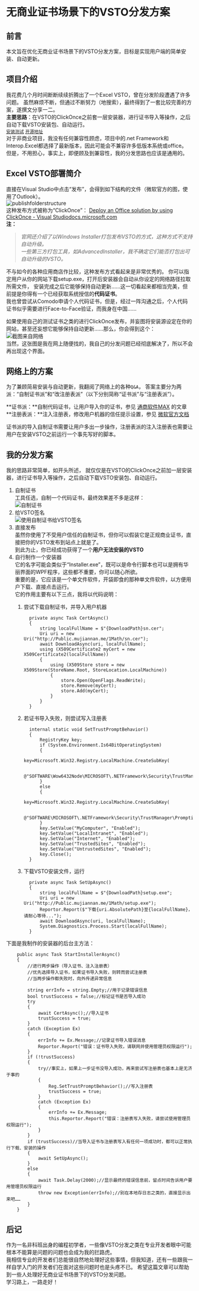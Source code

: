 # 无商业证书场景下的VSTO分发方案

## 前言
本文旨在优化无商业证书场景下的VSTO分发方案，目标是实现用户端的简单安装、自动更新。

## 项目介绍
我花费几个月时间断断续续折腾出了一个Excel VSTO，曾在分发阶段遭遇了许多问题。
虽然麻烦不断，但通过不断努力（地搜索），最终得到了一套比较完善的方案，遂撰文分享一二。  
**主要思路**：在VSTO的ClickOnce之前套一层安装器，进行证书导入等操作，之后自动下载VSTO安装包、自动运行。  
[`安装测试`](http://mujiannan.me/1Math/Installer/1Math_Installer.exe)
[`开源地址`](https://github.com/mujiannan/1Math)  
对于非商业项目，我没有任何兼容性顾虑，项目中的.net Framework和Interop.Excel都选择了最新版本，因此可能会不兼容许多低版本系统或office。
但是，不用担心，事实上，即便顾及到兼容性，我的分发思路也应该是通用的。

## Excel VSTO部署简介
直接在Visual Studio中点击“发布”，会得到如下结构的文件（微软官方的图，使用了Outlook）。  
![publishfolderstructure](https://mujiannan.oss-cn-shanghai.aliyuncs.com/pictures/write/publishfolderstructure.png)  
这种发布方式被称为“ClickOnce”：
[Deploy an Office solution by using ClickOnce - Visual Studio​docs.microsoft.com](
https://docs.microsoft.com/en-us/visualstudio/vsto/deploying-an-office-solution-by-using-clickonce?view=vs-2017#Custom)  
**注：**
>*官网还介绍了以Windows Installer打包发布VSTO的方式，这种方式不支持自动升级。  
>一些第三方打包工具，如AdvancedInstaller，我不确定它们能否打包出可自动升级的VSTO。*

不与如今的各种应用商店作比较，这种发布方式看起来是非常优秀的。
你可以指定用户从你的网站下载setup.exe，打开后安装器会自动从你设定的网络路径拉取所需文件，
安装完成之后它能够保持自动更新……这一切看起来都相当完美，但前提是你得有一个已经获取系统授信的**代码证书**。  
我也曾尝试从Comodo申请个人代码证书，但是，经过一阵沟通之后，个人代码证书似乎需要进行Face-to-Face验证，而我身在中国……

如果使用自己的测试证书之类的进行ClickOnce发布，并妄图将安装源设定在你的网站，甚至还妄想它能够保持自动更新……那么，你会得到这个：  
![截图来自网络](https://mujiannan.oss-cn-shanghai.aliyuncs.com/pictures/write/VSTOWithoutCert.png)  
当然，这张图是我在网上随便找的，我自己的分发问题已经彻底解决了，所以不会再出现这个界面。

## 网络上的方案

为了兼顾简易安装与自动更新，我翻阅了网络上的各种`Q&A`，
答案主要分为两派：“自制证书派”和“改注册表派”（以下分别简称“证书派”与“注册表派”）。  


**证书派：**自制代码证书，让用户导入你的证书，参见
[通商软件MAX](
				https://www.jianshu.com/p/db72e0c4545d?utm_campaign=maleskine&utm_content=note&utm_medium=seo_notes&utm_source=recommendation
			)
			的文章  
**注册表派：**注入注册表，修改用户机器的信任提示设置，参见
[微软官方文档](
				https://docs.microsoft.com/en-us/visualstudio/vsto/deploying-an-office-solution-by-using-clickonce?view=vs-2017#Custom
			)

证书派的导入自制证书需要让用户多出一步操作，注册表派的注入注册表也需要让用户在安装VSTO之前运行一个事先写好的脚本。

## 我的分发方案

我的思路非常简单，如开头所述，
就仅仅是在VSTO的ClickOnce之前加一层安装器，进行证书导入等操作，之后自动下载VSTO安装包、自动运行。
1. 自制证书  
工具任选，自制一个代码证书，最终效果差不多是这样：  
![自制证书](https://mujiannan.oss-cn-shanghai.aliyuncs.com/pictures/write/DIYCodeCert.png)
1. 给VSTO签名  
![使用自制证书给VSTO签名](https://mujiannan.oss-cn-shanghai.aliyuncs.com/pictures/write/SignVSTO.png)
1. 直接发布  
虽然你使用了不受用户信任的自制证书，但你可以假装它是正规商业证书，直接把你的VSTO发布到站点上就是了。  
到此为止，你已经成功获得了一个**用户无法安装的VSTO**
1. 自行制作一个安装器  
它的名字可能会类似于“Installer.exe”，既可以是命令行脚本也可以是拥有华丽界面的WPF程序，这些都不重要，你可以随心所欲。  
重要的是，它应该是一个单文件软件，开袋即食的那种单文件软件，以方便用户下载、直接点击运行。  
它的作用主要有以下三点，我将以代码说明：
   1. 尝试下载自制证书，并导入用户机器
		
			private async Task CertAsync()
			{
				string localFullName = $"{DownloadPath}sn.cer";
				Uri uri = new Uri("http://Public.mujiannan.me/1Math/sn.cer");
				await DownloadAsync(uri, localFullName);
				using (X509Certificate2 myCert = new X509Certificate2(localFullName))
				{
					using (X509Store store = new X509Store(StoreName.Root, StoreLocation.LocalMachine))
					{
						store.Open(OpenFlags.ReadWrite);
						store.Remove(myCert);
						store.Add(myCert);
					}
				}
			}
   1. 若证书导入失败，则尝试写入注册表
			
			internal static void SetTrustPromptBehavior()
			{
				RegistryKey key;
				if (System.Environment.Is64BitOperatingSystem)
				{
					key=Microsoft.Win32.Registry.LocalMachine.CreateSubKey(

						@"SOFTWARE\Wow6432Node\MICROSOFT\.NETFramework\Security\TrustManager\PromptingLevel");
				}
				else
				{
					key=Microsoft.Win32.Registry.LocalMachine.CreateSubKey(

						@"SOFTWARE\MICROSOFT\.NETFramework\Security\TrustManager\PromptingLevel");
				}
				key.SetValue("MyComputer", "Enabled");
				key.SetValue("LocalIntranet", "Enabled");
				key.SetValue("Internet", "Enabled");
				key.SetValue("TrustedSites", "Enabled");
				key.SetValue("UntrustedSites", "Enabled");
				key.Close();
			}
   1. 下载VSTO安装文件，运行
			
			private async Task SetUpAsync()
			{
				string localFullName = $"{DownloadPath}setup.exe";
				Uri uri = new Uri("http://Public.mujiannan.me/1Math/setup.exe");
				Reportor.Report($"下载{uri.AbsolutePath}至{localFullName}，请耐心等待...");
				await DownloadAsync(uri, localFullName);
				System.Diagnostics.Process.Start(localFullName);
			}
下面是我制作的安装器的后台主方法：

        public async Task StartInstallerAsync()
        {
            //进行两步操作（导入证书、注入注册表）
            //优先选择导入证书，如果证书导入失败，则转而尝试注册表
            //当两步操作都失败时，向外传递异常信息

            string errInfo = string.Empty;//用于记录错误信息
            bool trustSuccess = false;//标记证书是否导入成功
            try
            {
                await CertAsync();//导入证书
                trustSuccess = true;
            }
            catch (Exception Ex)
            {
                errInfo += Ex.Message;//记录证书导入错误消息
                Reportor.Report("错误：证书导入失败，请联网并使用管理员权限运行");
            }
            if (!trustSuccess)
            {
                try//事实上，如果上一步证书没导入成功，再来尝试写注册表也基本上是无济于事的
                {
                    Reg.SetTrustPromptBehavior();//写入注册表
                    trustSuccess = true;
                }
                catch (Exception Ex)
                {
                    errInfo += Ex.Message;
                    this.Reportor.Report("错误：注册表写入失败，请尝试使用管理员权限运行");
                }
            }
            if (trustSuccess)//当导入证书与注册表写入有任何一项成功时，都可以正常执行下载、安装的操作
            {
                await SetUpAsync();
            }
            else
            {
                await Task.Delay(2000);//显示最终的错误信息前，留点时间告诉用户要用管理员权限运行
                throw new Exception(errInfo);//别在本地存日志之类的，直接显示出来吧……
            }
        }
## 后记
作为一名非科班出身的编程初学者，一些像VSTO分发之类在专业开发者眼中可能根本不能算是问题的问题也会成为我的拦路虎。  
我相信专业的开发者们总能很自然地处理好这些事情，但我知道，还有一些跟我一样自学入门的开发者们在面对这些问题时也是头疼不已。
希望这篇文章可以帮助到一些人处理好无商业证书场景下的VSTO分发问题。  
学习路上，一路走好！